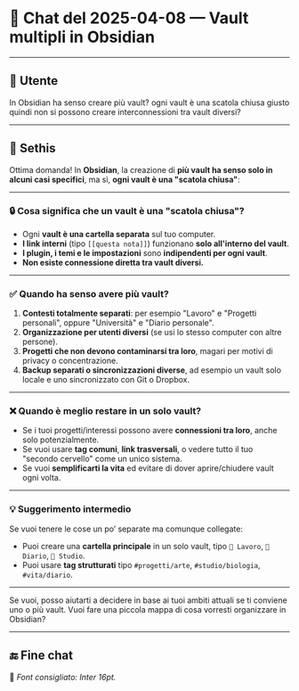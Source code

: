 # 📅 Chat del 2025-04-08 — Vault multipli in Obsidian

---

## 👤 **Utente**

In Obsidian ha senso creare più vault? ogni vault è una scatola chiusa giusto quindi non si possono creare interconnessioni tra vault diversi?

---

## 🤖 **Sethis**

Ottima domanda! In **Obsidian**, la creazione di **più vault ha senso solo in alcuni casi specifici**, ma sì, **ogni vault è una "scatola chiusa"**:

---

### 🔒 Cosa significa che un vault è una "scatola chiusa"?

- Ogni **vault è una cartella separata** sul tuo computer.
- **I link interni** (tipo `[[questa nota]]`) funzionano **solo all'interno del vault**.
- **I plugin, i temi e le impostazioni** sono **indipendenti per ogni vault**.
- **Non esiste connessione diretta tra vault diversi.**

---

### ✅ Quando ha senso avere più vault?

1. **Contesti totalmente separati**: per esempio "Lavoro" e "Progetti personali", oppure "Università" e "Diario personale".
2. **Organizzazione per utenti diversi** (se usi lo stesso computer con altre persone).
3. **Progetti che non devono contaminarsi tra loro**, magari per motivi di privacy o concentrazione.
4. **Backup separati o sincronizzazioni diverse**, ad esempio un vault solo locale e uno sincronizzato con Git o Dropbox.

---

### ❌ Quando è meglio restare in un solo vault?

- Se i tuoi progetti/interessi possono avere **connessioni tra loro**, anche solo potenzialmente.
- Se vuoi usare **tag comuni**, **link trasversali**, o vedere tutto il tuo "secondo cervello" come un unico sistema.
- Se vuoi **semplificarti la vita** ed evitare di dover aprire/chiudere vault ogni volta.

---

### 💡 Suggerimento intermedio

Se vuoi tenere le cose un po’ separate ma comunque collegate:
- Puoi creare una **cartella principale** in un solo vault, tipo `📁 Lavoro`, `📁 Diario`, `📁 Studio`.
- Puoi usare **tag strutturati** tipo `#progetti/arte`, `#studio/biologia`, `#vita/diario`.

---

Se vuoi, posso aiutarti a decidere in base ai tuoi ambiti attuali se ti conviene uno o più vault. Vuoi fare una piccola mappa di cosa vorresti organizzare in Obsidian?

---

## 🔚 Fine chat

📌 *Font consigliato: Inter 16pt.*
